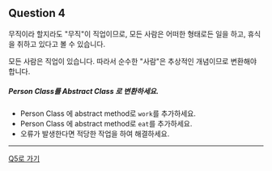 ## Question 4


무직이라 할지라도 "무직"이 직업이므로, 모든 사람은 어떠한 형태로든 일을 하고, 휴식을 취하고 있다고 볼 수 있습니다.

모든 사람은 직업이 있습니다. 따라서 순수한 "사람"은 추상적인 개념이므로 변환해야 합니다.

##### Person Class를 Abstract Class 로 변환하세요.
- Person Class 에 abstract method로 <code>work</code>를 추가하세요.
- Person Class 에 abstract method로 <code>eat</code>를 추가하세요.
- 오류가 발생한다면 적당한 작업을 하여 해결하세요.

* * *

[Q5로 가기](Q5.md)